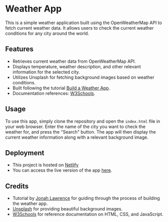 # Weather App

This is a simple weather application built using the OpenWeatherMap API to fetch current weather data. It allows users to check the current weather conditions for any city around the world.

## Features

- Retrieves current weather data from OpenWeatherMap API.
- Displays temperature, weather description, and other relevant information for the selected city.
- Utilizes Unsplash for fetching background images based on weather conditions.
- Built following the tutorial [Build a Weather App](https://www.youtube.com/watch?v=WZNG8UomjSI&t=1446s).
- Documentation references: [W3Schools](https://www.w3schools.com/).

## Usage

To use this app, simply clone the repository and open the `index.html` file in your web browser. Enter the name of the city you want to check the weather for, and press the "Search" button. The app will then display the current weather information along with a relevant background image.

## Deployment

- This project is hosted on [Netlify](https://www.netlify.com)
- You can access the live version of the app [here](https://weather-application-brynsgtn.netlify.app/).

## Credits

- Tutorial by [Jonah Lawrence]([https://www.youtube.com/@DevProTips]) for guiding through the process of building the weather app.
- [Unsplash](https://unsplash.com/) for providing beautiful background images.
- [W3Schools](https://www.w3schools.com/) for reference documentation on HTML, CSS, and JavaScript.

